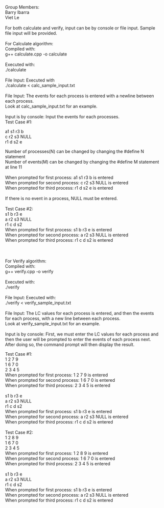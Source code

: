 Group Members: </br>
Barry Ibarra </br>
Viet Le</br>
</br>
For both calculate and verify, input can be by console or file input. Sample file input will be provided.</br>
</br>
For Calculate algorithm:</br>
Compiled with:</br>
g++ calculate.cpp -o calculate</br>
</br>
Executed with:</br>
./calculate</br>
</br>
File Input: Executed with </br>
./calculate < calc_sample_input.txt</br>
</br>
File Input: The events for each process is entered with a newline between each process.</br>
Look at calc_sample_input.txt for an example.</br>
</br>
Input is by console: Input the events for each processes. </br>
Test Case #1:</br>

a1 s1 r3 b </br>
c r2 s3 NULL </br>
r1 d s2 e </br>

Number of processes(N) can be changed by changing the #define N statement </br>
Number of events(M) can be changed by changing the #define M statement at line 11</br>
</br>
When prompted for first process: a1 s1 r3 b is entered</br>
When prompted for second process: c r2 s3 NULL is entered</br>
When prompted for third process: r1 d s2 e is entered</br>
</br>
If there is no event in a process, NULL must be entered.</br></br>
Test Case #2:</br>
s1 b r3 e</br>
a r2 s3 NULL</br>
r1 c d s2</br>
When prompted for first process: s1 b r3 e is entered</br>
When prompted for second process: a r2 s3 NULL is entered</br>
When prompted for third process: r1 c d s2 is entered</br>
</br>
</br>
</br>
For Verify algorithm: </br>
Compiled with:</br>
g++ verify.cpp -o verify</br>
</br>
Executed with:</br>
./verify</br>
</br>
File Input: Executed with: </br>
./verify < verify_sample_input.txt</br>
</br>
File Input: The LC values for each process is entered, and then the events for each process, with a new line between each process.</br>
Look at verify_sample_input.txt for an example.</br>
</br>
Input is by console: First, we must enter the LC values for each process and then the user will be prompted to enter the events of each process next. After doing so, the command prompt will then display the result.</br>

Test Case #1: </br>
1 2 7 9</br>
1 6 7 0</br>
2 3 4 5</br>
When prompted for first process: 1 2 7 9 is entered</br>
When prompted for second process: 1 6 7 0 is entered</br>
When prompted for third process: 2 3 4 5 is entered</br>
</br>
s1 b r3 e</br>
a r2 s3 NULL</br>
r1 c d s2</br>
When prompted for first process: s1 b r3 e is entered</br>
When prompted for second process: a r2 s3 NULL is entered</br>
When prompted for third process: r1 c d s2 is entered</br>
</br>
Test Case #2: </br>
1 2 8 9 </br>
1 6 7 0 </br>
2 3 4 5 </br>
When prompted for first process: 1 2 8 9 is entered</br>
When prompted for second process: 1 6 7 0 is entered</br>
When prompted for third process: 2 3 4 5 is entered</br>
</br>
s1 b r3 e</br>
a r2 s3 NULL</br>
r1 c d s2</br>
When prompted for first process: s1 b r3 e is entered</br>
When prompted for second process: a r2 s3 NULL is entered</br>
When prompted for third process: r1 c d s2 is entered</br>
